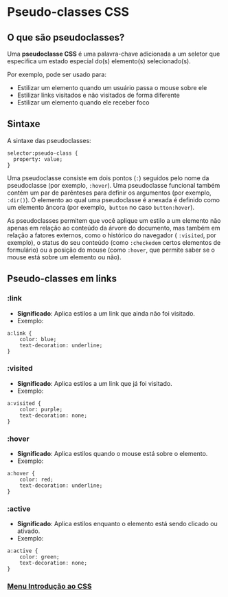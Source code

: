# Pseudo-classes CSS

## O que são pseudoclasses?

Uma **pseudoclasse CSS** é uma palavra-chave adicionada a um seletor que especifica um estado especial do(s) elemento(s) selecionado(s).

Por exemplo, pode ser usado para:

- Estilizar um elemento quando um usuário passa o mouse sobre ele
- Estilizar links visitados e não visitados de forma diferente
- Estilizar um elemento quando ele receber foco

## Sintaxe

A sintaxe das pseudoclasses:

```
selector:pseudo-class {
  property: value;
}
```

Uma pseudoclasse consiste em dois pontos (`:`) seguidos pelo nome da pseudoclasse (por exemplo, `:hover`). Uma pseudoclasse funcional também contém um par de parênteses para definir os argumentos (por exemplo, `:dir()`). O elemento ao qual uma pseudoclasse é anexada é definido como um elemento âncora (por exemplo,` button` no caso `button:hover`).

As pseudoclasses permitem que você aplique um estilo a um elemento não apenas em relação ao conteúdo da árvore do documento, mas também em relação a fatores externos, como o histórico do navegador ( `:visited`, por exemplo), o status do seu conteúdo (como `:checkedem` certos elementos de formulário) ou a posição do mouse (como `:hover`, que permite saber se o mouse está sobre um elemento ou não).

## Pseudo-classes em links

### :link

- **Significado**: Aplica estilos a um link que ainda não foi visitado.
- Exemplo:

```
a:link {
    color: blue;
    text-decoration: underline;
}
```

### :visited

- **Significado**: Aplica estilos a um link que já foi visitado.
- Exemplo:

```
a:visited {
    color: purple;
    text-decoration: none;
}
```

### :hover

- **Significado**: Aplica estilos quando o mouse está sobre o elemento.
- Exemplo:

```
a:hover {
    color: red;
    text-decoration: underline;
}
```

### :active

- **Significado**: Aplica estilos enquanto o elemento está sendo clicado ou ativado.
- Exemplo:

```
a:active {
    color: green;
    text-decoration: none;
}
```

### [Menu Introdução ao CSS](menu_introducao-CSS.md)